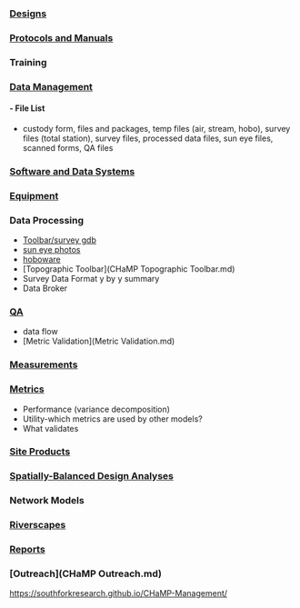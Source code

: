 

### [Designs](Designs.md)

### [Protocols and Manuals](ProtocolMainPage.md)

### Training

### [Data Management](DataManagement.md)
#### - File List 
- custody form, files and packages, temp files (air, stream, hobo), survey files (total station), survey files, processed data files, sun eye files, scanned forms, QA files

### [Software and Data Systems](OtherSoftware.md)

### [Equipment](Equipment.md)

### Data Processing 

- [Toolbar/survey gdb](TopoDataProcessing.md)
- [sun eye photos](DataProcessing.md)
- [hoboware](DataProcessing.md)
- [Topographic Toolbar](CHaMP Topographic Toolbar.md)
- Survey Data Format  y by y summary
- Data Broker

### [QA](QAMain.md)
- data flow
- [Metric Validation](Metric Validation.md)

### [Measurements](MeasurementsMainPage.md)

### [Metrics](MetricsMainPage.md) 
- Performance (variance decomposition)
- Utility-which metrics are used by other models? 
- What validates

### [Site Products](CHaMPSiteProducts.md)

### [Spatially-Balanced Design Analyses](Design_Analyses.md)

### Network Models

### [Riverscapes](http://riverscapes.northarrowresearch.com/)

### [Reports](ReportsMain.md) 

### [Outreach](CHaMP Outreach.md)

https://southforkresearch.github.io/CHaMP-Management/

